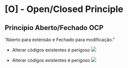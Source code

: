 # [O] - Open/Closed Principle
## Princípio Aberto/Fechado OCP


“Aberto para extensão e Fechado para
modificação.”

* Alterar códigos existentes é perigoso
  ![](/img/img1.png)

* Alterar códigos existentes é perigoso
  ![](/img/img2.png)